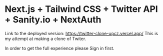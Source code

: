 # Next.js + Tailwind CSS + Twitter API + Sanity.io + NextAuth


Link to the deployed version: https://twitter-clone-upcz.vercel.app/
This is my attempt at making a clone of Twiter.

In order to get the full experience please Sign in first.
